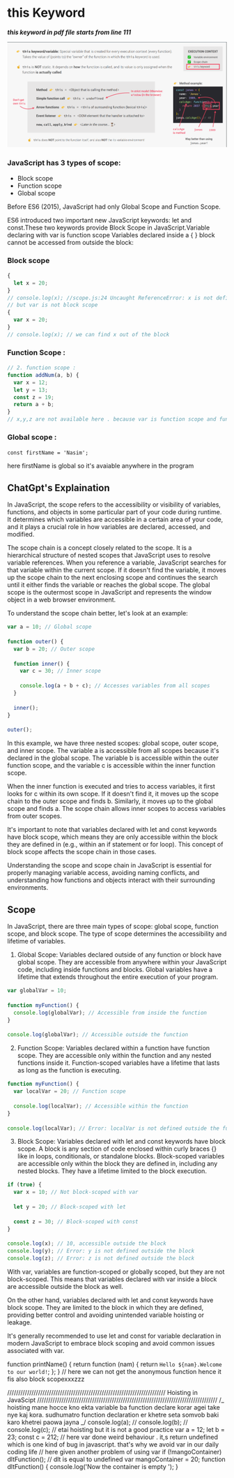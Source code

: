 # this Keyword

**_this keyword in pdf file starts from line 111_**

![this](assets/this-1.png)

### JavaScript has 3 types of scope:

- Block scope
- Function scope
- Global scope

Before ES6 (2015), JavaScript had only Global Scope and Function Scope.

ES6 introduced two important new JavaScript keywords: let and const.These two keywords provide Block Scope in JavaScript.Variable declaring with var is function scope
Variables declared inside a { } block cannot be accessed from outside the block:

### Block scope

```js
{
  let x = 20;
}
// console.log(x); //scope.js:24 Uncaught ReferenceError: x is not defined
// but var is not block scope
{
  var x = 20;
}
// console.log(x); // we can find x out of the block
```

### Function Scope :

```js
// 2. function scope :
function addNum(a, b) {
  var x = 12;
  let y = 13;
  const z = 19;
  return a + b;
}
// x,y,z are not available here . because var is function scope and function also creates block so that let and const is also not avaiable
```

### Global scope :

`const firstName = 'Nasim';`

here firstName is global so it's avaiable anywhere in the program

## ChatGpt's Explaination

In JavaScript, the scope refers to the accessibility or visibility of variables, functions, and objects in some particular part of your code during runtime. It determines which variables are accessible in a certain area of your code, and it plays a crucial role in how variables are declared, accessed, and modified.

The scope chain is a concept closely related to the scope. It is a hierarchical structure of nested scopes that JavaScript uses to resolve variable references. When you reference a variable, JavaScript searches for that variable within the current scope. If it doesn't find the variable, it moves up the scope chain to the next enclosing scope and continues the search until it either finds the variable or reaches the global scope. The global scope is the outermost scope in JavaScript and represents the window object in a web browser environment.

To understand the scope chain better, let's look at an example:

```js
var a = 10; // Global scope

function outer() {
  var b = 20; // Outer scope

  function inner() {
    var c = 30; // Inner scope

    console.log(a + b + c); // Accesses variables from all scopes
  }

  inner();
}

outer();
```

In this example, we have three nested scopes: global scope, outer scope, and inner scope. The variable a is accessible from all scopes because it's declared in the global scope. The variable b is accessible within the outer function scope, and the variable c is accessible within the inner function scope.

When the inner function is executed and tries to access variables, it first looks for c within its own scope. If it doesn't find it, it moves up the scope chain to the outer scope and finds b. Similarly, it moves up to the global scope and finds a. The scope chain allows inner scopes to access variables from outer scopes.

It's important to note that variables declared with let and const keywords have block scope, which means they are only accessible within the block they are defined in (e.g., within an if statement or for loop). This concept of block scope affects the scope chain in those cases.

Understanding the scope and scope chain in JavaScript is essential for properly managing variable access, avoiding naming conflicts, and understanding how functions and objects interact with their surrounding environments.

## Scope

In JavaScript, there are three main types of scope: global scope, function scope, and block scope. The type of scope determines the accessibility and lifetime of variables.

1. Global Scope: Variables declared outside of any function or block have global scope. They are accessible from anywhere within your JavaScript code, including inside functions and blocks. Global variables have a lifetime that extends throughout the entire execution of your program.

```js
var globalVar = 10;

function myFunction() {
  console.log(globalVar); // Accessible from inside the function
}

console.log(globalVar); // Accessible outside the function
```

2. Function Scope: Variables declared within a function have function scope. They are accessible only within the function and any nested functions inside it. Function-scoped variables have a lifetime that lasts as long as the function is executing.

```js
function myFunction() {
  var localVar = 20; // Function scope

  console.log(localVar); // Accessible within the function
}

console.log(localVar); // Error: localVar is not defined outside the function
```

3. Block Scope: Variables declared with let and const keywords have block scope. A block is any section of code enclosed within curly braces {} like in loops, conditionals, or standalone blocks. Block-scoped variables are accessible only within the block they are defined in, including any nested blocks. They have a lifetime limited to the block execution.

```js
if (true) {
  var x = 10; // Not block-scoped with var

  let y = 20; // Block-scoped with let

  const z = 30; // Block-scoped with const
}

console.log(x); // 10, accessible outside the block
console.log(y); // Error: y is not defined outside the block
console.log(z); // Error: z is not defined outside the block
```

With var, variables are function-scoped or globally scoped, but they are not block-scoped. This means that variables declared with var inside a block are accessible outside the block as well.

On the other hand, variables declared with let and const keywords have block scope. They are limited to the block in which they are defined, providing better control and avoiding unintended variable hoisting or leakage.

It's generally recommended to use let and const for variable declaration in modern JavaScript to embrace block scoping and avoid common issues associated with var.

function printName() {
return function (nam) {
return `Hello ${nam}.Welcome to our world!`;
};
}
// here we can not get the anonymous function hence it fis also block scopexxxzzz

//////////////////////////////////////////////////////////////////////// Hoisting in JavaScipt //////////////////////////////////////////////////////////////////////////////////
/_
hoisting mane hocce kno ekta variable ba function declare korar agei take nye kaj kora.
sudhumatro function declaration er khetre seta somvob baki karo khetrei paowa jayna
_/
console.log(a);
// console.log(b);
// console.log(c);
// etai hoisting but it is not a good practice
var a = 12;
let b = 23;
const c = 212;
// here var done weird behaviour . it,s return undefined which is one kind of bug in javascript. that's why we avoid var in our daily coding life
// here given another problem of using var
if (!mangoContainer) dltFunction(); // dlt is equal to undefined
var mangoContainer = 20;
function dltFunction() {
console.log('Now the container is empty ');
}
